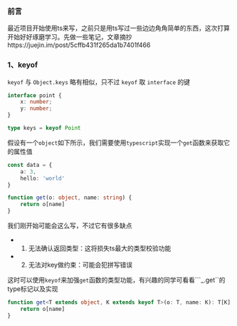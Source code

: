 ### 前言
最近项目开始使用ts来写，之前只是用ts写过一些边边角角简单的东西，这次打算开始好好琢磨学习。先做一些笔记，文章摘抄https://juejin.im/post/5cffb431f265da1b7401f466

### 1、keyof
```keyof``` 与 ```Object.keys``` 略有相似，只不过 ```keyof``` 取 ```interface``` 的键
```ts
interface point {
    x: number;
    y: number;
}

type keys = keyof Point
```
假设有一个```object```如下所示，我们需要使用```typescript```实现一个```get```函数来获取它的属性值
```ts
const data = {
    a: 3,
    hello: 'world'
}

function get(o: object, name: string) {
    return o[name]
}
```
我们刚开始可能会这么写，不过它有很多缺点
- 1. 无法确认返回类型：这将损失ts最大的类型校验功能
- 2. 无法对key做约束：可能会犯拼写错误

这时可以使用```keyof```来加强```get```函数的类型功能，有兴趣的同学可看看```_.get``的type标记以及实现
```ts
function get<T extends object, K extends keyof T>(o: T, name: K): T[K] {
    return o[name]
}
```